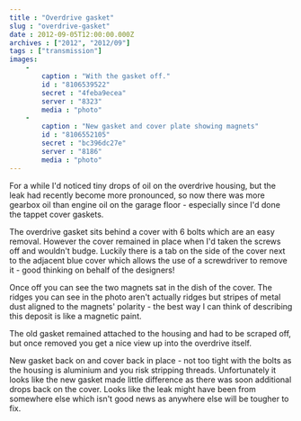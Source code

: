 ```yaml
---
title : "Overdrive gasket"
slug : "overdrive-gasket"
date : 2012-09-05T12:00:00.000Z
archives : ["2012", "2012/09"]
tags : ["transmission"]
images:
    -
        caption : "With the gasket off."
        id : "8106539522"
        secret : "4feba9ecea"
        server : "8323"
        media : "photo"
    -
        caption : "New gasket and cover plate showing magnets"
        id : "8106552105"
        secret : "bc396dc27e"
        server : "8186"
        media : "photo"
---
```


For a while I'd noticed tiny drops of oil on the overdrive housing, but the leak had recently become more pronounced, so now there was more gearbox oil than engine oil on the garage floor - especially since I'd done the tappet cover gaskets.


The overdrive gasket sits behind a cover with 6 bolts which are an easy removal. However the cover remained in place when I'd taken the screws off and wouldn't budge. Luckily there is a tab on the side of the cover next to the adjacent blue cover which allows the use of a screwdriver to remove it - good thinking on behalf of the designers!


Once off you can see the two magnets sat in the dish of the cover. The ridges you can see in the photo aren't actually ridges but stripes of metal dust aligned to the magnets' polarity - the best way I can think of describing this deposit is like a magnetic paint.


The old gasket remained attached to the housing and had to be scraped off, but once removed you get a nice view up into the overdrive itself.


New gasket back on and cover back in place - not too tight with the bolts as the housing is aluminium and you risk stripping threads. Unfortunately it looks like the new gasket made little difference as there was soon additional drops back on the cover. Looks like the leak might have been from somewhere else which isn't good news as anywhere else will be tougher to fix.